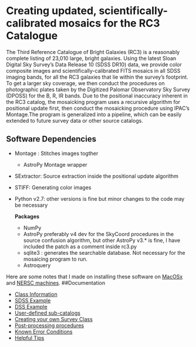 # Creating updated, scientifically-calibrated mosaics for the RC3 Catalogue
The Third Reference Catalogue of Bright Galaxies (RC3) is a reasonably complete listing of 23,010 large, bright galaxies. Using the latest Sloan Digital Sky Survey’s Data Release 10 (SDSS DR10) data, we provide color composite images and scientifically-calibrated FITS mosaics in all SDSS imaging bands, for all the RC3 galaxies that lie within the survey’s footprint. To get a larger sky coverage, we then conduct the procedures on photographic plates taken by the Digitized Palomar Observatory Sky Survey (DPOSS) for the B, R, IR bands. Due to the positional inaccuracy inherent in the RC3 catalog, the mosaicking program uses a recursive algorithm for positional update first, then conduct the mosaicking procedure using IPAC’s Montage.The program is generalized into a pipeline, which can be easily extended to future survey data or other source catalogs.

## Software Dependencies
- Montage : Stitches images togther
  - AstroPy Montage wrapper
- SExtractor: Source extraction inside the positional update algorithm
- STIFF: Generating color images
- Python v2.7: other versions is fine but minor changes to the code may be necessary
  
  __Packages__
  - NumPy
  - AstroPy preferably v4 dev for the SkyCoord procedures in the source confusion algorithm, but other AstroPy v3.* is fine, I have included the patch as a comment inside rc3.py
  - sqlite3 : generates the searchable database. Not necessary for the mosaicing program to run.
  - Astroquery

Here are some notes that I made on installing these software on [MacOSx](https://github.com/dorislee0309/workarea-rc3-project/wiki/Installation-on-Factory-Resetted-Mac-OSx-Mavericks) and [NERSC machines](https://github.com/ProfessorBrunner/rc3-pipeline/wiki/Installing-dependencies-on-NERSC-Machines).
##Documentation
- [Class Information](http://nbviewer.ipython.org/github/ProfessorBrunner/rc3-pipeline/blob/master/Documentation/Class%20Information.ipynb)
- [SDSS Example](http://nbviewer.ipython.org/github/ProfessorBrunner/rc3-pipeline/blob/master/Documentation/SDSS%20Example.ipynb)
- [DSS Example](http://nbviewer.ipython.org/github/ProfessorBrunner/rc3-pipeline/blob/master/Documentation/DSS%20Example.ipynb)
- [User-defined sub-catalogs](http://nbviewer.ipython.org/github/ProfessorBrunner/rc3-pipeline/blob/master/Documentation/User-defined%20catalog%20%20example.ipynb)
- [Creating your own Survey Class](http://nbviewer.ipython.org/github/ProfessorBrunner/rc3-pipeline/blob/master/Documentation/Creating%20Your%20own%20Survey%20Class.ipynb)
- [Post-processing procedures](http://nbviewer.ipython.org/github/ProfessorBrunner/rc3-pipeline/blob/master/Documentation/Post-processing%20procedures.ipynb)
- [Known Error Conditions](http://nbviewer.ipython.org/github/ProfessorBrunner/rc3-pipeline/blob/master/Documentation/Known%20Error%20Conditions.ipynb)
- [Helpful Tips](http://nbviewer.ipython.org/github/ProfessorBrunner/rc3-pipeline/blob/master/Documentation/Helpful%20Tips.ipynb)
